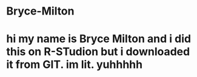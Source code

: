 # Bryce-Milton
# hi my name is Bryce Milton and i did this on R-STudion but i downloaded it from GIT. im lit. yuhhhhh